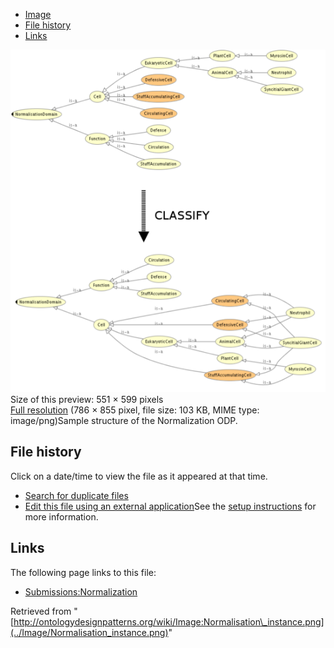 * [Image](../Image/Normalisation_instance.png#file)
* [File history](../Image/Normalisation_instance.png#filehistory)
* [Links](../Image/Normalisation_instance.png#filelinks)

[![Image:Normalisation instance.png](../images/thumb/e/ef/Normalisation_instance.png/551px-Normalisation_instance.png)](../images/e/ef/Normalisation_instance.png)  
Size of this preview: 551 × 599 pixels  
[Full resolution](../images/e/ef/Normalisation_instance.png)‎ (786 × 855 pixel, file size: 103 KB, MIME type: image/png)Sample structure of the Normalization ODP.




## File history

Click on a date/time to view the file as it appeared at that time.



  
* [Search for duplicate files](http://ontologydesignpatterns.org/wiki/Special:FileDuplicateSearch/Normalisation_instance.png "Special:FileDuplicateSearch/Normalisation instance.png")
* [Edit this file using an external application](http://ontologydesignpatterns.org/wiki/index.php?title=Image:Normalisation_instance.png&action=edit&externaledit=true&mode=file "Image:Normalisation instance.png")See the [setup instructions](http://www.mediawiki.org/wiki/Manual:External_editors "http://www.mediawiki.org/wiki/Manual:External_editors") for more information.

## Links



The following page links to this file:


* [Submissions:Normalization](../Submissions/Normalization "Submissions:Normalization")


Retrieved from "[http://ontologydesignpatterns.org/wiki/Image:Normalisation\_instance.png](../Image/Normalisation_instance.png)"